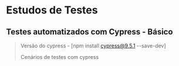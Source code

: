 # Estudos de Testes

## Testes automatizados com Cypress - Básico

> Versão do cypress - [npm install cypress@9.5.1 --save-dev]
>
> Cenários de testes com cypress
